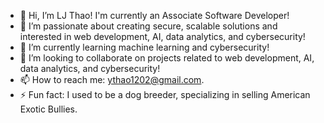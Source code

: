 - 👋 Hi, I’m LJ Thao! I'm currently an Associate Software Developer!
- 👀 I’m passionate about creating secure, scalable solutions and interested in web development, AI, data analytics, and cybersecurity!
- 🌱 I’m currently learning machine learning and cybersecurity!
- 💞️ I’m looking to collaborate on projects related to web development, AI, data analytics, and cybersecurity!
- 📫 How to reach me: ythao1202@gmail.com. 
- ⚡ Fun fact: I used to be a dog breeder, specializing in selling American Exotic Bullies.

<!---
LJThao/LJThao is a ✨ special ✨ repository because its `README.md` (this file) appears on your GitHub profile.
You can click the Preview link to take a look at your changes.
--->
